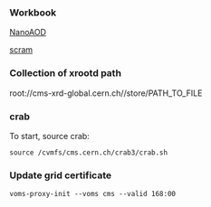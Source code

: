 ### Workbook
[NanoAOD](https://twiki.cern.ch/twiki/bin/view/CMSPublic/WorkBookNanoAOD)

[scram](https://twiki.cern.ch/twiki/bin/view/CMSPublic/SWGuideScram)

### Collection of xrootd path

root://cms-xrd-global.cern.ch//store/PATH_TO_FILE

### crab

To start, source crab:
```
source /cvmfs/cms.cern.ch/crab3/crab.sh
```

### Update grid certificate
```
voms-proxy-init --voms cms --valid 168:00
```

